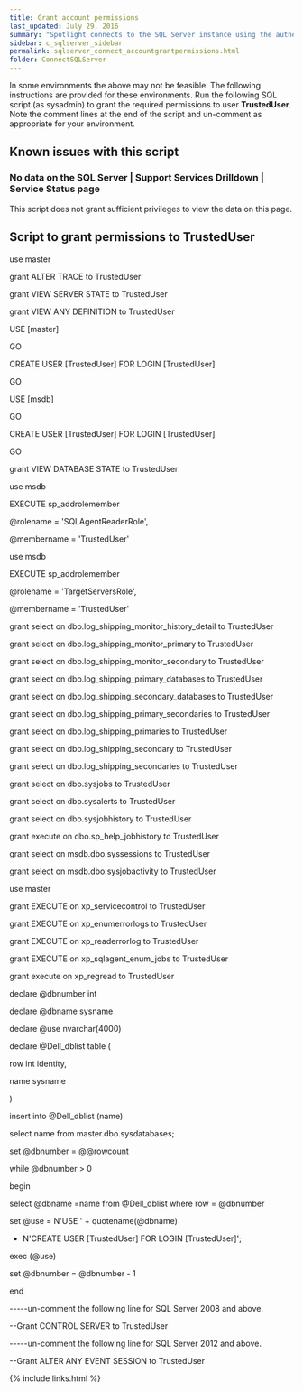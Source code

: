 ```yaml
---
title: Grant account permissions
last_updated: July 29, 2016
summary: "Spotlight connects to the SQL Server instance using the authentication defined by SQL Server | Connection Details. Spotlight requires necessary account permissions to connect to the SQL Server instance. Typically the account will be a member of the sysadmin server role. It could be a SQL Server login (such as 'sa'). It could be the Windows account that runs the Spotlight Diagnostic Server provided that account is trusted by the SQL Server."
sidebar: c_sqlserver_sidebar
permalink: sqlserver_connect_accountgrantpermissions.html
folder: ConnectSQLServer
---
```



In some environments the above may not be feasible. The following instructions are provided for these environments. Run the following SQL script (as sysadmin) to grant the required permissions to user **TrustedUser**. Note the comment lines at the end of the script and un-comment as appropriate for your environment.

## Known issues with this script

### No data on the SQL Server \| Support Services Drilldown \| Service Status page  

This script does not grant sufficient privileges to view the data on this page.

## Script to grant permissions to TrustedUser

use master

grant ALTER TRACE to TrustedUser

grant VIEW SERVER STATE to TrustedUser

grant VIEW ANY DEFINITION to TrustedUser

USE [master]

GO

CREATE USER [TrustedUser] FOR LOGIN [TrustedUser]

GO

USE [msdb]

GO

CREATE USER [TrustedUser] FOR LOGIN [TrustedUser]

GO

grant VIEW DATABASE STATE to TrustedUser

use msdb

EXECUTE sp_addrolemember

@rolename = 'SQLAgentReaderRole',

@membername = 'TrustedUser'

use msdb

EXECUTE sp_addrolemember

@rolename = 'TargetServersRole',

@membername = 'TrustedUser'



grant select on dbo.log_shipping_monitor_history_detail to TrustedUser

grant select on dbo.log_shipping_monitor_primary to TrustedUser

grant select on dbo.log_shipping_monitor_secondary to TrustedUser

grant select on dbo.log_shipping_primary_databases to TrustedUser

grant select on dbo.log_shipping_secondary_databases to TrustedUser

grant select on dbo.log_shipping_primary_secondaries to TrustedUser

grant select on dbo.log_shipping_primaries to TrustedUser

grant select on dbo.log_shipping_secondary to TrustedUser

grant select on dbo.log_shipping_secondaries to TrustedUser

grant select on dbo.sysjobs to TrustedUser

grant select on dbo.sysalerts to TrustedUser

grant select on dbo.sysjobhistory to TrustedUser

grant execute on dbo.sp_help_jobhistory to TrustedUser

grant select on msdb.dbo.syssessions to TrustedUser

grant select on msdb.dbo.sysjobactivity to TrustedUser

use master

grant EXECUTE on xp_servicecontrol to TrustedUser

grant EXECUTE on xp_enumerrorlogs to TrustedUser

grant EXECUTE on xp_readerrorlog to TrustedUser

grant EXECUTE on xp_sqlagent_enum_jobs to TrustedUser

grant execute on xp_regread to TrustedUser



declare @dbnumber int

declare @dbname sysname

declare @use nvarchar(4000)

declare @Dell_dblist table (

row int identity,

name sysname

)

insert into @Dell_dblist (name)

select name from master.dbo.sysdatabases;

set @dbnumber = @@rowcount

while @dbnumber > 0

begin

select @dbname =name from @Dell_dblist where row = @dbnumber

set @use = N'USE ' + quotename(@dbname)

+ N'CREATE USER [TrustedUser] FOR LOGIN [TrustedUser]';

exec (@use)

set @dbnumber = @dbnumber - 1

end

-----un-comment the following line for SQL Server 2008 and above.

--Grant CONTROL SERVER to TrustedUser

-----un-comment the following line for SQL Server 2012 and above.

--Grant ALTER ANY EVENT SESSION to TrustedUser

{% include links.html %}
